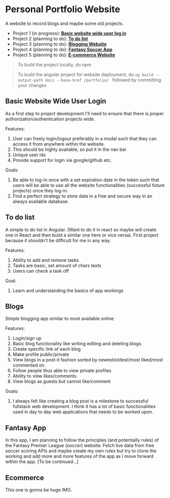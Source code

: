 # Personal Portfolio Website

A website to record blogs and maybe some old projects.

- Project 1 (in progress): [**Basic website wide user log in**](#basic-website-wide-user-login)
- Project 2 (planning to do): [**To do list**](#to-do-list)
- Project 3 (planning to do): [**Blogging Website**](#blogs)
- Project 4 (planning to do): [**Fantasy Soccer App**](#fantasy-app)
- Project 5 (planning to do): [**E-commerce Website**](#ecommerce)

> To build the project locally, do npm

> To build the angular project for website deployment, do `ng build --output-path docs --base-href /portfolio/ `
> followed by committing your changes

## Basic Website Wide User Login

As a first step to project development I'll need to ensure that there is proper authorization/authentication projects wide.

Features:

1. User can freely login/logout preferably in a modal such that they can access it from anywhere within the website.
1. This should be highly available, so put it in the nav bar
1. Unique user ids
1. Provide support for login via google/github etc.

Goals:

1. Be able to log-in once with a set expiration date in the token such that users will be able to use all the website functionalities (successful future projects) once they log-in.
1. Find a perfect strategy to store data in a free and secure way in an always available database.

## To do list

A simple to do list in Angular. (Want to do it in react so maybe will create one in React and then build a similar one here or vice versa). First project because it shouldn't be difficult for me in any way.

Features:

1. Ability to add and remove tasks
1. Tasks are basic, set amount of chars texts
1. Users can check a task off

Goal:

1. Learn and understanding the basics of app workings

## Blogs

Simple blogging app similar to most available online.

Features:

1. Login/sign up
1. Basic blog functionality like writing editing and deleting blogs
1. Create specific link of each blog
1. Make profile public/private
1. View blogs in a post-it fashion sorted by newest/oldest/most liked/most commented on
1. Follow people thus able to view private profiles
1. Ability to view likes/comments
1. View blogs as guests but cannot like/comment

Goals:

1. I always felt like creating a blog post is a milestone to successful fullstack web development. I think it has a lot of basic functionalities used in day to day web applications that needs to be worked upon.

## Fantasy App

In this app, I am planning to follow the principles (and potentially rules) of the Fantasy Premier League (soccer) website. Fetch live data from free soccer scoring APIs and maybe create my own rules but try to clone the working and add more and more features of the app as I move forward within the app. [To be continued...]

## Ecommerce

This one is gonna be huge IMO.
